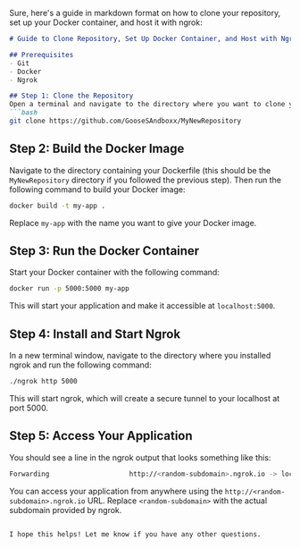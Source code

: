 Sure, here's a guide in markdown format on how to clone your repository, set up your Docker container, and host it with ngrok:

```markdown
# Guide to Clone Repository, Set Up Docker Container, and Host with Ngrok

## Prerequisites
- Git
- Docker
- Ngrok

## Step 1: Clone the Repository
Open a terminal and navigate to the directory where you want to clone your repository. Then run the following command:
```bash
git clone https://github.com/GooseSAndboxx/MyNewRepository
```

## Step 2: Build the Docker Image
Navigate to the directory containing your Dockerfile (this should be the `MyNewRepository` directory if you followed the previous step). Then run the following command to build your Docker image:
```bash
docker build -t my-app .
```
Replace `my-app` with the name you want to give your Docker image.

## Step 3: Run the Docker Container
Start your Docker container with the following command:
```bash
docker run -p 5000:5000 my-app
```
This will start your application and make it accessible at `localhost:5000`.

## Step 4: Install and Start Ngrok
In a new terminal window, navigate to the directory where you installed ngrok and run the following command:
```bash
./ngrok http 5000
```
This will start ngrok, which will create a secure tunnel to your localhost at port 5000.

## Step 5: Access Your Application
You should see a line in the ngrok output that looks something like this:
```bash
Forwarding                    http://<random-subdomain>.ngrok.io -> localhost:5000
```
You can access your application from anywhere using the `http://<random-subdomain>.ngrok.io` URL. Replace `<random-subdomain>` with the actual subdomain provided by ngrok.
```

I hope this helps! Let me know if you have any other questions.
